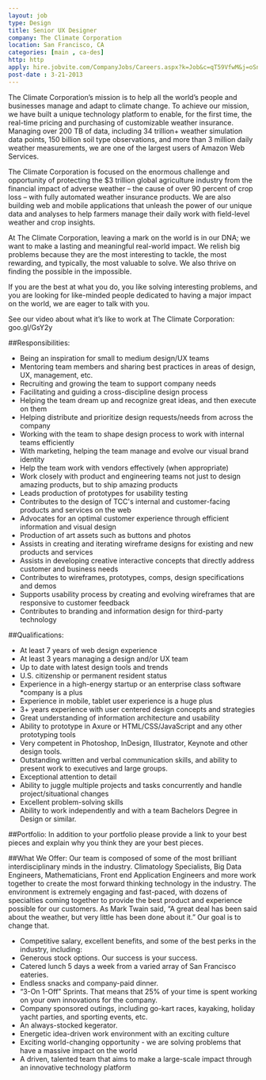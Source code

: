 ```yaml
---
layout: job
type: Design
title: Senior UX Designer
company: The Climate Corporation
location: San Francisco, CA
categories: [main , ca-des]
http: http
apply: hire.jobvite.com/CompanyJobs/Careers.aspx?k=Job&c=qT59VfwM&j=oSnfXfwb
post-date : 3-21-2013
---
```


The Climate Corporation’s mission is to help all the world’s people and businesses manage and adapt to climate change. To achieve our mission, we have built a unique technology platform to enable, for the first time, the real-time pricing and purchasing of customizable weather insurance. Managing over 200 TB of data, including 34 trillion+ weather simulation data points, 150 billion soil type observations, and more than 3 million daily weather measurements, we are one of the largest users of Amazon Web Services.

The Climate Corporation is focused on the enormous challenge and opportunity of protecting the $3 trillion global agriculture industry from the financial impact of adverse weather – the cause of over 90 percent of crop loss – with fully automated weather insurance products. We are also building web and mobile applications that unleash the power of our unique data and analyses to help farmers manage their daily work with field-level weather and crop insights.

At The Climate Corporation, leaving a mark on the world is in our DNA; we want to make a lasting and meaningful real-world impact. We relish big problems because they are the most interesting to tackle, the most rewarding, and typically, the most valuable to solve. We also thrive on finding the possible in the impossible.

If you are the best at what you do, you like solving interesting problems, and you are looking for like-minded people dedicated to having a major impact on the world, we are eager to talk with you.

See our video about what it’s like to work at The Climate Corporation: goo.gl/GsY2y  
 
##Responsibilities:
* Being an inspiration for small to medium design/UX teams
* Mentoring team members and sharing best practices in areas of design, UX, management, etc.
* Recruiting and growing the team to support company needs
* Facilitating and guiding a cross-discipline design process
* Helping the team dream up and recognize great ideas, and then execute on them
* Helping distribute and prioritize design requests/needs from across the company
* Working with the team to shape design process to work with internal teams efficiently
* With marketing, helping the team manage and evolve our visual brand identity
* Help the team work with vendors effectively (when appropriate)
* Work closely with product and engineering teams not just to design amazing products, but to ship amazing products
* Leads production of prototypes for usability testing
* Contributes to the design of TCC's internal and customer-facing products and services on the web
* Advocates for an optimal customer experience through efficient information and visual design
* Production of art assets such as buttons and photos
* Assists in creating and iterating wireframe designs for existing and new products and services
* Assists in developing creative interactive concepts that directly address customer and business needs
* Contributes to wireframes, prototypes, comps, design specifications and demos
* Supports usability process by creating and evolving wireframes that are responsive to customer feedback
* Contributes to branding and information design for third-party technology
 
##Qualifications:
* At least 7 years of web design experience
* At least 3 years managing a design and/or UX team
* Up to date with latest design tools and trends
* U.S. citizenship or permanent resident status
* Experience in a high-energy startup or an enterprise class software *company is a plus
* Experience in mobile, tablet user experience is a huge plus
* 3+ years experience with user centered design concepts and strategies
* Great understanding of information architecture and usability
* Ability to prototype in Axure or HTML/CSS/JavaScript and any other prototyping tools
* Very competent in Photoshop, InDesign, Illustrator, Keynote and other design tools.
* Outstanding written and verbal communication skills, and ability to present work to executives and large groups.
* Exceptional attention to detail
* Ability to juggle multiple projects and tasks concurrently and handle project/situational changes
* Excellent problem-solving skills
* Ability to work independently and with a team Bachelors Degree in Design or similar. 

##Portfolio:
In addition to your portfolio please provide a link to your best pieces and explain why you think they are your best pieces.
 
##What We Offer:
Our team is composed of some of the most brilliant interdisciplinary minds in the industry. Climatology Specialists, Big Data Engineers, Mathematicians, Front end Application Engineers and more work together to create the most forward thinking technology in the industry. The environment is extremely engaging and fast-paced, with dozens of specialties coming together to provide the best product and experience possible for our customers.  As Mark Twain said, “A great deal has been said about the weather, but very little has been done about it.” Our goal is to change that.

* Competitive salary, excellent benefits, and some of the best perks in the industry, including:
* Generous stock options. Our success is your success.
* Catered lunch 5 days a week from a varied array of San Francisco eateries.
* Endless snacks and company-paid dinner.
* “3-On 1-Off” Sprints. That means that 25% of your time is spent working on your own innovations for the company.
* Company sponsored outings, including go-kart races, kayaking, holiday yacht parties, and sporting events, etc.
* An always-stocked kegerator.
* Energetic idea-driven work environment with an exciting culture
* Exciting world-changing opportunity - we are solving problems that have a massive impact on the world
* A driven, talented team that aims to make a large-scale impact through an innovative technology platform